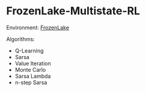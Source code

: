 # FrozenLake-Multistate-RL

Environment: <a href="https://gym.openai.com/envs/FrozenLake-v0/">FrozenLake</a>

Algorithms:
* Q-Learning
* Sarsa
* Value Iteration 
* Monte Carlo 
* Sarsa Lambda
* n-step Sarsa